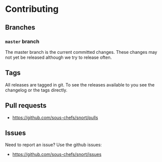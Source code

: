 # Contributing

## Branches

### `master` branch

The master branch is the current committed changes. These changes may not yet be released although we try to release often.

## Tags

All releases are tagged in git. To see the releases available to you see the changelog or the tags directly.

## Pull requests

- <https://github.com/sous-chefs/snort/pulls>

## Issues

Need to report an issue? Use the github issues:

- <https://github.com/sous-chefs/snort/issues>
